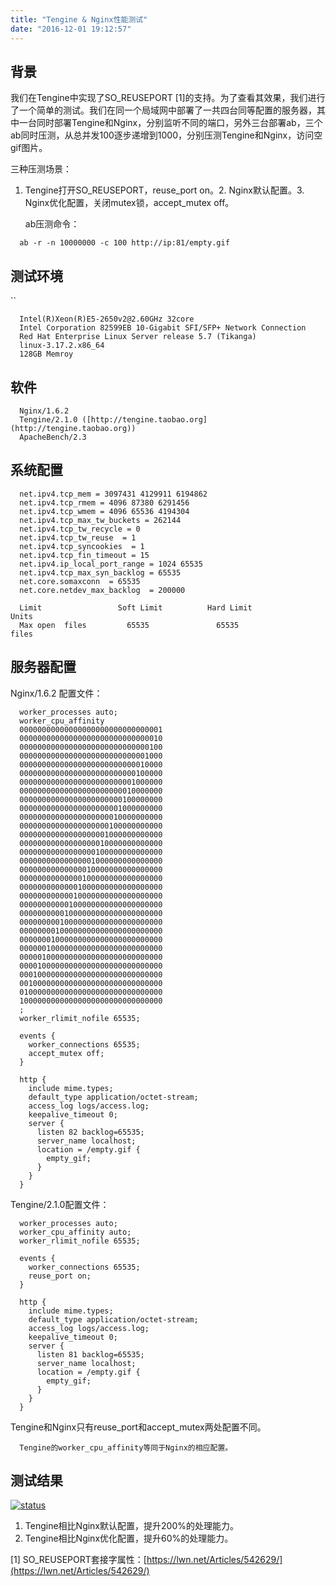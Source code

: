 ```yaml
---
title: "Tengine & Nginx性能测试"
date: "2016-12-01 19:12:57"
---
```



## 背景

我们在Tengine中实现了SO_REUSEPORT [1]的支持。为了查看其效果，我们进行了一个简单的测试。我们在同一个局域网中部署了一共四台同等配置的服务器，其中一台同时部署Tengine和Nginx，分别监听不同的端口，另外三台部署ab，三个ab同时压测，从总并发100逐步递增到1000，分别压测Tengine和Nginx，访问空gif图片。

三种压测场景：

1.  Tengine打开SO_REUSEPORT，reuse_port on。2.  Nginx默认配置。3.  Nginx优化配置，关闭mutex锁，accept_mutex off。

    ab压测命令：

```
  ab -r -n 10000000 -c 100 http://ip:81/empty.gif
```

## 测试环境
``
```
  Intel(R)Xeon(R)E5-2650v2@2.60GHz 32core
  Intel Corporation 82599EB 10-Gigabit SFI/SFP+ Network Connection
  Red Hat Enterprise Linux Server release 5.7 (Tikanga)
  linux-3.17.2.x86_64
  128GB Memroy
```

## 软件

```
  Nginx/1.6.2
  Tengine/2.1.0 ([http://tengine.taobao.org](http://tengine.taobao.org))
  ApacheBench/2.3
```

## 系统配置

```
  net.ipv4.tcp_mem = 3097431 4129911 6194862
  net.ipv4.tcp_rmem = 4096 87380 6291456
  net.ipv4.tcp_wmem = 4096 65536 4194304
  net.ipv4.tcp_max_tw_buckets = 262144
  net.ipv4.tcp_tw_recycle = 0
  net.ipv4.tcp_tw_reuse  = 1
  net.ipv4.tcp_syncookies  = 1
  net.ipv4.tcp_fin_timeout = 15
  net.ipv4.ip_local_port_range = 1024 65535
  net.ipv4.tcp_max_syn_backlog = 65535
  net.core.somaxconn  = 65535
  net.core.netdev_max_backlog  = 200000
```

```
  Limit                 Soft Limit          Hard Limit            Units
  Max open  files         65535               65535               files
```

## 服务器配置

Nginx/1.6.2 配置文件：

```
  worker_processes auto;
  worker_cpu_affinity
  00000000000000000000000000000001
  00000000000000000000000000000010
  00000000000000000000000000000100
  00000000000000000000000000001000
  00000000000000000000000000010000
  00000000000000000000000000100000
  00000000000000000000000001000000
  00000000000000000000000010000000
  00000000000000000000000100000000
  00000000000000000000001000000000
  00000000000000000000010000000000
  00000000000000000000100000000000
  00000000000000000001000000000000
  00000000000000000010000000000000
  00000000000000000100000000000000
  00000000000000001000000000000000
  00000000000000010000000000000000
  00000000000000100000000000000000
  00000000000001000000000000000000
  00000000000010000000000000000000
  00000000000100000000000000000000
  00000000001000000000000000000000
  00000000010000000000000000000000
  00000000100000000000000000000000
  00000001000000000000000000000000
  00000010000000000000000000000000
  00000100000000000000000000000000
  00001000000000000000000000000000
  00010000000000000000000000000000
  00100000000000000000000000000000
  01000000000000000000000000000000
  10000000000000000000000000000000
  ;
  worker_rlimit_nofile 65535;

  events {
    worker_connections 65535;
    accept_mutex off;
  }

  http {
    include mime.types;
    default_type application/octet-stream;
    access_log logs/access.log;
    keepalive_timeout 0;
    server {
      listen 82 backlog=65535;
      server_name localhost;
      location = /empty.gif {
        empty_gif;
      }
    }
  }
```


Tengine/2.1.0配置文件：

```
  worker_processes auto;
  worker_cpu_affinity auto;
  worker_rlimit_nofile 65535;

  events {
    worker_connections 65535;
    reuse_port on;
  }

  http {
    include mime.types;
    default_type application/octet-stream;
    access_log logs/access.log;
    keepalive_timeout 0;
    server {
      listen 81 backlog=65535;
      server_name localhost;
      location = /empty.gif {
        empty_gif;
      }
    }
  }
```

Tengine和Nginx只有reuse_port和accept_mutex两处配置不同。

      Tengine的worker_cpu_affinity等同于Nginx的相应配置。

## 测试结果

[![status](images/reuseport.png)](images/reuseport.png)

1.  Tengine相比Nginx默认配置，提升200%的处理能力。
2.  Tengine相比Nginx优化配置，提升60%的处理能力。

[1] SO_REUSEPORT套接字属性：[https://lwn.net/Articles/542629/](https://lwn.net/Articles/542629/)
